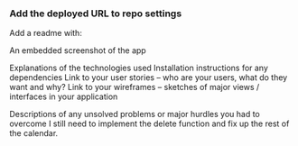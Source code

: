 ### Add the deployed URL to repo settings

Add a readme with:

An embedded screenshot of the app

Explanations of the technologies used
Installation instructions for any dependencies
Link to your user stories – who are your users, what do they want and why?
Link to your wireframes – sketches of major views / interfaces in your application

Descriptions of any unsolved problems or major hurdles you had to overcome
I still need to implement the delete function and fix up the rest of the calendar.
